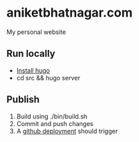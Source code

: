 aniketbhatnagar.com
======================
My personal website

## Run locally
- [Install hugo](https://gohugo.io/installation/)
- cd src && hugo server

## Publish
1. Build using ./bin/build.sh
2. Commit and push changes
3. A [github deployment](https://github.com/aniketbhatnagar/aniketbhatnagar.github.io/deployments) should trigger